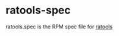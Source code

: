 ratools-spec
=================

ratools.spec is the RPM spec file for [ratools](https://www.nonattached.net/ratools/index.html)
